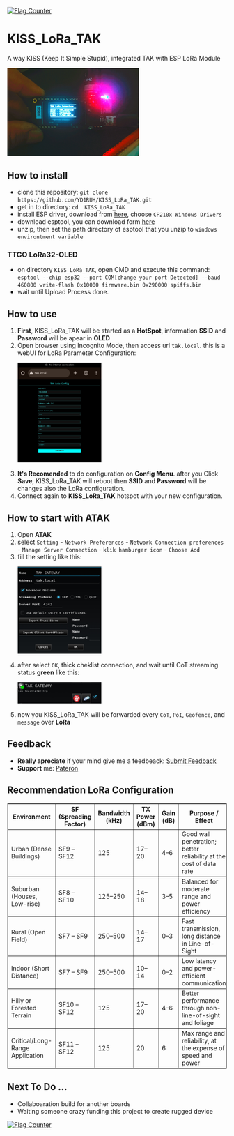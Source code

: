 <a href="https://info.flagcounter.com/DroY"><img src="https://s01.flagcounter.com/count2/DroY/bg_FFFFFF/txt_000000/border_CCCCCC/columns_8/maxflags_20/viewers_0/labels_0/pageviews_0/flags_0/percent_0/" alt="Flag Counter" border="0"></a>

# KISS_LoRa_TAK
A way KISS (Keep It Simple Stupid), integrated TAK with ESP LoRa Module

<p>
  <img src="https://github.com/YD1RUH/KISS_LoRa_TAK/blob/main/images/LoRa.jpg?raw=true" alt="KISS_LoRa_TAK" width="60%">
</p>

## How to install
- clone this repository: `git clone https://github.com/YD1RUH/KISS_LoRa_TAK.git`
- get in to directory: `cd  KISS_LoRa_TAK`
- install ESP driver, download from [here](https://www.silabs.com/developer-tools/usb-to-uart-bridge-vcp-drivers?tab=downloads), choose `CP210x Windows Drivers`
- download esptool, you can download form [here](https://github.com/espressif/esptool/releases)
- unzip, then set the path directory of esptool that you unzip to `windows environtment variable`

### TTGO LoRa32-OLED
- on directory `KISS_LoRa_TAK`, open CMD and execute this command: `esptool --chip esp32 --port COM[change your port Detected] --baud 460800 write-flash 0x10000 firmware.bin 0x290000 spiffs.bin`
- wait until Upload Process done.

## How to use
1. **First**, KISS_LoRa_TAK will be started as a **HotSpot**, information **SSID** and **Password** will be apear in **OLED**
2. Open browser using Incognito Mode, then access url `tak.local`. this is a webUI for LoRa Parameter Configuration: <br><p>
  <img src="https://github.com/YD1RUH/KISS_LoRa_TAK/blob/main/images/webUI_Config.jpg?raw=true" alt="KISS_LoRa_TAK" width="40%"></p>
3. **It's Recomended** to do configuration on **Config Menu**. after you Click **Save**, KISS_LoRa_TAK will reboot then **SSID** and **Password** will be changes also the LoRa configuration.
4. Connect again to **KISS_LoRa_TAK** hotspot with your new configuration.

## How to start with ATAK
1. Open **ATAK**
2. select `Setting` - `Network Preferences` - `Network Connection preferences` - `Manage Server Connection` - `klik hamburger icon` - `Choose Add`
3. fill the setting like this: <br><p>
  <img src="https://github.com/YD1RUH/KISS_LoRa_TAK/blob/main/images/network_Config.jpg?raw=true" alt="KISS_LoRa_TAK" width="40%"></p>
4. after select `OK`, thick cheklist connection, and wait until CoT streaming status **green** like this: <br><p>
  <img src="https://github.com/YD1RUH/KISS_LoRa_TAK/blob/main/images/Result.jpg?raw=true" alt="KISS_LoRa_TAK" width="40%"></p>
5. now you KISS_LoRa_TAK will be forwarded every `CoT`, `PoI`, `Geofence`, and `message` over **LoRa**

## Feedback
- **Really apreciate** if your mind give me a feedbeack: [Submit Feedback](https://forms.gle/ndPy9DZC3oz5MFPu8)
- **Support** me: [Pateron](https://www.patreon.com/YD1RUH)

## Recommendation LoRa Configuration
<table border="1" cellpadding="8" cellspacing="0">
  <thead>
    <tr>
      <th>Environment</th>
      <th>SF (Spreading Factor)</th>
      <th>Bandwidth (kHz)</th>
      <th>TX Power (dBm)</th>
      <th>Gain (dB)</th>
      <th>Purpose / Effect</th>
    </tr>
  </thead>
  <tbody>
    <tr>
      <td>Urban (Dense Buildings)</td>
      <td>SF9 – SF12</td>
      <td>125</td>
      <td>17–20</td>
      <td>4–6</td>
      <td>Good wall penetration; better reliability at the cost of data rate</td>
    </tr>
    <tr>
      <td>Suburban (Houses, Low-rise)</td>
      <td>SF8 – SF10</td>
      <td>125–250</td>
      <td>14–18</td>
      <td>3–5</td>
      <td>Balanced for moderate range and power efficiency</td>
    </tr>
    <tr>
      <td>Rural (Open Field)</td>
      <td>SF7 – SF9</td>
      <td>250–500</td>
      <td>14–17</td>
      <td>0–3</td>
      <td>Fast transmission, long distance in Line-of-Sight</td>
    </tr>
    <tr>
      <td>Indoor (Short Distance)</td>
      <td>SF7 – SF9</td>
      <td>250–500</td>
      <td>10–14</td>
      <td>0–2</td>
      <td>Low latency and power-efficient communication</td>
    </tr>
    <tr>
      <td>Hilly or Forested Terrain</td>
      <td>SF10 – SF12</td>
      <td>125</td>
      <td>17–20</td>
      <td>4–6</td>
      <td>Better performance through non-line-of-sight and foliage</td>
    </tr>
    <tr>
      <td>Critical/Long-Range Application</td>
      <td>SF11 – SF12</td>
      <td>125</td>
      <td>20</td>
      <td>6</td>
      <td>Max range and reliability, at the expense of speed and power</td>
    </tr>
  </tbody>
</table>

## Next To Do ...
- Collaboaration build for another boards
- Waiting someone crazy funding this project to create rugged device

<a href="https://info.flagcounter.com/V2ew"><img src="https://s01.flagcounter.com/map/V2ew/size_m/txt_000000/border_CCCCCC/pageviews_0/viewers_0/flags_0/" alt="Flag Counter" border="0"></a>
